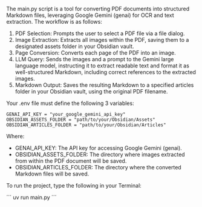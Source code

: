 The main.py script is a tool for converting PDF documents into structured Markdown files, leveraging Google Gemini (genai) for OCR and text extraction. The workflow is as follows:

1. PDF Selection: Prompts the user to select a PDF file via a file dialog.
2. Image Extraction: Extracts all images within the PDF, saving them to a designated assets folder in your Obsidian vault.
3. Page Conversion: Converts each page of the PDF into an image.
4. LLM Query: Sends the images and a prompt to the Gemini large language model, instructing it to extract readable text and format it as well-structured Markdown, including correct references to the extracted images.
5. Markdown Output: Saves the resulting Markdown to a specified articles folder in your Obsidian vault, using the original PDF filename.

Your .env file must define the following 3 variables:

```
GENAI_API_KEY = "your_google_gemini_api_key"
OBSIDIAN_ASSETS_FOLDER = "path/to/your/Obsidian/Assets"
OBSIDIAN_ARTICLES_FOLDER = "path/to/your/Obsidian/Articles"
```

Where:

- GENAI_API_KEY: The API key for accessing Google Gemini (genai).
- OBSIDIAN_ASSETS_FOLDER: The directory where images extracted from within the PDF document will be saved.
- OBSIDIAN_ARTICLES_FOLDER: The directory where the converted Markdown files will be saved.

To run the project, type the following in your Terminal:

´´´
uv run main.py
´´´